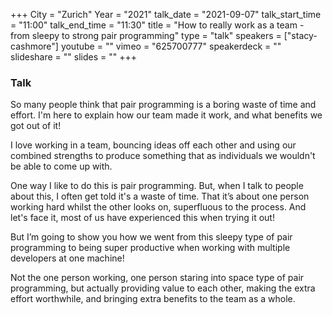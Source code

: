 +++
City = "Zurich"
Year = "2021"
talk_date = "2021-09-07"
talk_start_time = "11:00"
talk_end_time = "11:30"
title = "How to really work as a team - from sleepy to strong pair programming"
type = "talk"
speakers = ["stacy-cashmore"]
youtube = ""
vimeo = "625700777"
speakerdeck = ""
slideshare = ""
slides = ""
+++

### Talk

So many people think that pair programming is a boring waste of time and effort. I'm here to explain how our team made it work, and what benefits we got out of it!

I love working in a team, bouncing ideas off each other and using our combined strengths to produce something that as individuals we wouldn't be able to come up with.

One way I like to do this is pair programming. But, when I talk to people about this, I often get told it's a waste of time. That it’s about one person working hard whilst the other looks on, superfluous to the process. And let's face it, most of us have experienced this when trying it out!

But I’m going to show you how we went from this sleepy type of pair programming to being super productive when working with multiple developers at one machine!

Not the one person working, one person staring into space type of pair programming, but actually providing value to each other, making the extra effort worthwhile, and bringing extra benefits to the team as a whole.
